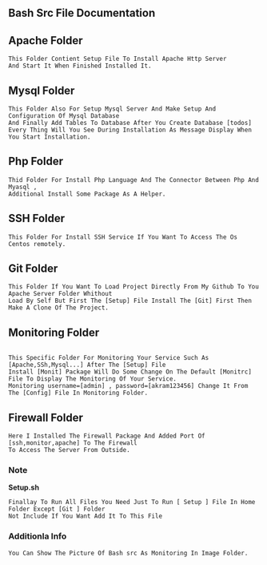 ## Bash Src File Documentation

## Apache Folder

```
This Folder Contient Setup File To Install Apache Http Server
And Start It When Finished Installed It.

```

## Mysql Folder

```
This Folder Also For Setup Mysql Server And Make Setup And Configuration Of Mysql Database
And Finally Add Tables To Database After You Create Database [todos]
Every Thing Will You See During Installation As Message Display When You Start Installation.

```

## Php Folder

```
Thid Folder For Install Php Language And The Connector Between Php And Myasql ,
Additional Install Some Package As A Helper.
```

## SSH Folder

```
This Folder For Install SSH Service If You Want To Access The Os Centos remotely.
```

## Git Folder

```
This Folder If You Want To Load Project Directly From My Github To You Apache Server Folder Whithout
Load By Self But First The [Setup] File Install The [Git] First Then Make A Clone Of The Project.

```

## Monitoring Folder

```

This Specific Folder For Monitoring Your Service Such As [Apache,SSh,Mysql...] After The [Setup] File
Install [Monit] Package Will Do Some Change On The Default [Monitrc] File To Display The Monitoring Of Your Service.
Monitoring username=[admin] , password=[akram123456] Change It From The [Config] File In Monitoring Folder.

```

## Firewall Folder

```
Here I Installed The Firewall Package And Added Port Of [ssh,monitor,apache] To The Firewall
To Access The Server From Outside.

```

### Note

**Setup.sh**

```
Finallay To Run All Files You Need Just To Run [ Setup ] File In Home Folder Except [Git ] Folder
Not Include If You Want Add It To This File

```

### Additionla Info

```
You Can Show The Picture Of Bash src As Monitoring In Image Folder.

```
